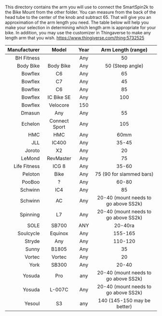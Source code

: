 This directory contains the arm you will use to connect the SmartSpin2k to the Bike Mount from the other folder. You can measure from the back of the head tube to the center of the knob and subtract 65. That will give you an approximation of the arm length you need. The table below will help you make your selection in determining which length arm is appropriate for your bike. In addition, you may use the customizer in Thingaverse to make any length arm that you wish. 
https://www.thingiverse.com/thing:5732525

Manufacturer|Model|Year|Arm Length (range)
----------: |:---:|:---:|:------:
BH Fitness||Any|50
Body Bike|Body Bike|Any|50 (Steep angle)
Bowflex|C6|Any|65
Bowflex|C7|Any|45
Bowflex|C6|Any|85
Bowflex|IC Bike SE|Any|100
Bowflex|Velocore|150
Dmasun|Any|Any|55
Echelon|Connect Sport|Any| 105
HMC|HMC|Any|60mm
JLL|IC400|Any|35-45
Joroto|X2|Any|20
LeMond|RevMaster|Any|75
Life Fitness|ICG 8|Any|35-60
Peloton|Bike|Any|75 (90 for slammed bars)
PooBoo|?|Any|60-80
Schwinn|IC4|Any|85
Schwinn|AC|Any|20-40 (mount needs to go above SS2k)
Spinning|L7|Any|20-40 (mount needs to go above SS2k)
SOLE|SB700|ANY|20-40ra
Soulcycle|Equinox|Any|155-165
Stryde|Any|Any|110-120
Sunny|B1805|Any|35
Vortec|Vortec|Any|20
York|SB300|Any|20-40
Yosuda|Pro|any|20-40 (mount needs to go above SS2k)
Yosuda|L-007C|Any|20-40 (mount needs to go above SS2k)
Yesoul|S3|any| 140 (145-150 may be better)



